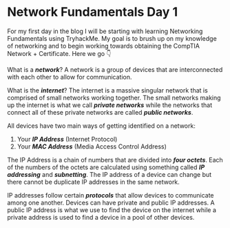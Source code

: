# Network Fundamentals Day 1

For my first day in the blog I will be starting with learning Networking Fundamentals using TryhackMe. My goal is to brush up on my knowledge of networking and to begin working towards obtaining the CompTIA Network + Certificate. Here we go :point_down:

What is a ***network***? A network is a group of devices that are interconnected with each other to allow for communication.

What is the ***internet***? The internet is a massive singular network that is comprised of small networks working together. The small networks making up the internet is what we call ***private networks*** while the networks that connect all of these private networks are called ***public networks***. 

All devices have two main ways of getting identified on a network:
1. Your ***IP Address*** (Internet Protocol)
2. Your ***MAC Address*** (Media Access Control Address)

The IP Address is a chain of numbers that are divided into ***four octets***. Each of the numbers of the octets are calculated using something called ***IP addressing*** and ***subnetting***. The IP address of a device can change but there cannot be duplicate IP addresses in the same network. 

IP addresses follow certain ***protocols*** that allow devices to communicate among one another. Devices can have private and public IP addresses. A public IP address is what we use to find the device on the internet while a private address is used to find a device in a pool of other devices. 

